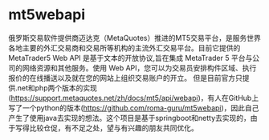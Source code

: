 # mt5webapi
   俄罗斯交易软件提供商迈达克（MetaQuotes）推进的MT5交易平台，是服务世界各地主要的外汇交易商和交易所等机构的主流外汇交易平台。目前它提供的MetaTrader5 Web API 是基于文本的开放协议,旨在集成 MetaTrader 5 平台与公司的网络资源和其他服务。使用 Web API，您可以为交易员安排构件区域、执行报价的在线播送以及就在您的网站上组织交易账户的开立。
   但是目前官方只提供.net和php两个版本的实现(https://support.metaquotes.net/zh/docs/mt5/api/webapi)，有人在GitHub上写了一个python的版本(https://github.com/roma-guru/mt5webapi)，因此自己产生了使用java去实现的想法。这个项目是基于springboot和netty去实现的，由于写得比较仓促，有不足之处，望与有兴趣的朋友共同优化。
